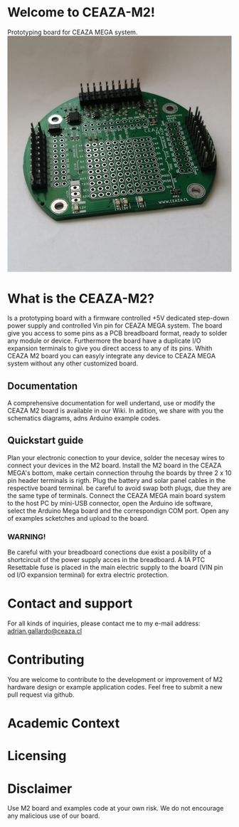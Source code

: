 # Welcome to CEAZA-M2!
Prototyping board for CEAZA MEGA system.
![alt text](/Images/M2_Front.jpg?raw=true "CEAZA M2 Board")

# What is the CEAZA-M2?
Is a prototyping board with a firmware controlled +5V dedicated step-down power supply and controlled Vin pin for CEAZA MEGA system.
The board give you access to some pins as a PCB breadboard format, ready to solder any module or device.
Furthermore the board have a duplicate I/O expansion terminals to give you direct access to any of its pins.
Whith CEAZA M2 board you can easyly integrate any device to CEAZA MEGA system without any other customized board.

## Documentation
A comprehensive documentation for well undertand, use or modify the CEAZA M2 board is available in our Wiki. In adition, we share with you the schematics diagrams, adns Arduino example codes.

## Quickstart guide
Plan your electronic conection to your device, solder the necesay wires to connect your devices in the M2 board.
Install the M2 board in the CEAZA MEGA's bottom, make certain connection throuhg the boards by three 2 x 10 pin header terminals is rigth. Plug the battery and solar panel cables in the respective board terminal. be careful to avoid swap both plugs, due they are the same type of terminals. Connect the CEAZA MEGA main board system to the host PC by mini-USB connector, open the Arduino ide software, select the Arduino Mega board and the correspondign COM port.
Open any of examples scketches and upload to the board.
### WARNING!
Be careful with your breadboard conections due exist a posibility of a shortcircuit of the power supply acces in the breadboard. 
A 1A PTC Resettable fuse is placed in the main electric supply to the board (VIN pin od I/O expansion terminal) for extra electric protection.

# Contact and support
For all kinds of inquiries, please contact me to my e-mail address: adrian.gallardo@ceaza.cl

# Contributing
You are welcome to contribute to the development or improvement of M2 hardware design or example application codes. Feel free to submit a new pull request via github.

# Academic Context

# Licensing

# Disclaimer
Use M2 board and examples code at your own risk. We do not encourage any malicious use of our board.
